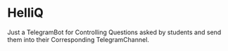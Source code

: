 # HelliQ
Just a TelegramBot for Controlling Questions asked by students and send them into their Corresponding TelegramChannel.
